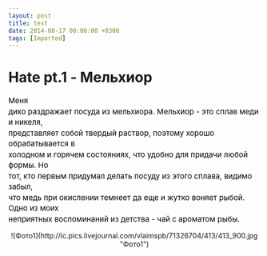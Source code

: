 ```yaml
---
layout: post
title: test
date: 2014-08-17 00:00:00 +0300
tags: [Imported]
---
```

# Hate pt.1 - Мельхиор

<span style="color: rgb(0, 0, 0); font-size: 15px; line-height: 21.503999710083008px; white-space: pre-wrap; background-color: rgb(255, 255, 255);">Меня дико раздражает посуда из мельхиора. Мельхиор - это сплав меди и никеля, представляет собой твердый раствор, поэтому хорошо обрабатывается в холодном и горячем состояниях, что удобно для придачи любой формы. Но тот, кто первым придумал делать посуду из этого сплава, видимо забыл, что медь при окислении темнеет да еще и жутко воняет рыбой. Одно из моих неприятных воспоминаний из детства - чай с ароматом рыбы.</span>

<div style="text-align: center;">![Фото1](http://ic.pics.livejournal.com/vlaimspb/71326704/413/413_900.jpg "Фото1")</div>